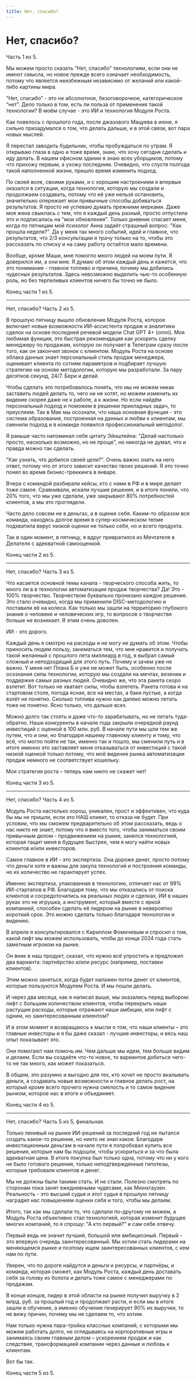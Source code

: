 ```yaml
---
title: Нет, спасибо?
---
```

# Нет, спасибо? 

Часть 1 из 5.

Мы можем просто сказать “Нет, спасибо” технологиям, если они не имеют смысла, но новое прежде всего означает необходимость, потому что является неизбежным независимо от желаний или какой-либо картины мира.

“Нет, спасибо” - это не абсолютное, безоговорочное, категорическое “нет”. Дело только в том, есть ли польза от применения такой технологии? В моём случае - это ИИ и технология Модуля Роста.

Как повелось с прошлого года, после джазового Мацуева в июне, я сильно призадумался о том, что делать дальше, и в этой связи, вот пара новых мыслей.

Я перестал заводить будильник, чтобы пробуждаться по утрам. Я открываю глаза в одно и тоже  время, знаю, что хочу сегодня сделать и иду делать. В нашем офисном здании я знаю всех уборщиков, потому что прихожу первым, а ухожу последним. Очевидно, что спустя полгода такой наполненной жизни, пришло время изменить подход.

По своей воле, своими руками, и с хорошим настроением я впервые оказался в ситуации, когда технология, которую мы создали и продолжаем создавать, потому что её уже нельзя остановить, значительно опережает мои привычные способы добиваться результатов. Я просто не успеваю думать прежними мерками. Даже моя жена свыклась с тем, что я каждый день разный, просто отпустила это и подписалась на "мои обновления". Только дневник спасает меня, когда по пятницам мой психолог Анна задаёт страшный вопрос: "Как прошла неделя?". Да у меня так много событий, идей и главное, что результатов, что 2/3 консультации я трачу только на то, чтобы это рассказать по списку и на саму работу остаётся мало времени.

Вообще, кроме Маши, мне помогло много людей на моем пути. Я доверился им, а они мне. Я думаю об этом каждый день и кажется, что это понимание - главное топливо и причина, почему мы добились чудесных результатов. Здесь невозможно выделить чью-то особенную роль, но без терпеливых клиентов ничего бы точно не было.

Конец части 1 из 5.

---

Нет, спасибо? Часть 2 из 5.

В прошлую пятницу вышло обновление Модуля Роста, которое включает новые возможности ИИ-ассистента продаж и аналитики сделок на основе последней речевой модели Chat GPT 4+ (omni). Моя любимая функция, это быстрая рекомендация как ускорить сделку менеджеру по продажам, которую он получает в Телеграм сразу после того, как он закончил звонок с клиентом. Модуль Роста на основе облака данных знает персональный стиль продаж менеджера, оценивает клиента по сотням параметров и подбирает лучшую стратегию на основе методологии, которую мы разработали. За пару десятков секунд, 24/7. Бери и делай. 

Чтобы сделать это потребовалось понять, что мы не можем никак заставить людей делать то, чего ни не хотят, но можем изменить их видение скорее даже не к работе, а к жизни. Но если найдём персональный подход и поможем в решении прикладных задач, то преуспеем. Так в Мае мы осознали, что наша основная функция - это система образования, построенная на данных и любви к клиентам, мы сменили подход и в команде появился профессиональный методолог.

Я раньше часто напоминал себе цитату Эйнштейна: "Делай настолько просто, насколько возможно, но не проще", но никогда не думал, что и правда можно так сделать.

"Как узнать, что добился своей цели?". Очень важно знать на него ответ, потому что от этого зависит качество твоих решений. Я это точно понял во время бизнес-треккинга в январе.

Вчера с командой разбирали кейсы, кто с нами в РФ и в мире делает тоже самое. Сравнивали, искали лучшие решения, и в итоге поняли, что 20% того, что мы уже сделали, уже закрывают 80% потребностей клиентов, а мы это проглядели. 

Часто дело совсем не в деньгах, а в оценке себя. Каким-то образом вся команда, находясь долгое время в супер-космическом тепме подхватила вирус низкой оценки не только себя, но и всего продукта.

Так в один момент, в пятницу, я вдруг превратился из Мечтателя в Делателя с адекватной самооценкой.

Конец части 2 из 5.

---

Нет, спасибо? Часть 3 из 5.

Что касается основной темы канала - творческого способа жить, то много ли в в технологии автоматизации продаж творчества? Да! Это - 100% творчество. Творчеством буквально пронизано каждое решение. Это стало очевидно, когда мы применили DISC-методологию и поставили её на колеса. Как только мы зашли на территорию глубокого знания о человеке и человеческих игр, то вопросов о творчестве больше не возникает. Я этим очень доволен.

ИИ - это дорого.

Каждый день я смотрю на расходы и не могу не думать об этом. Чтобы приносить людям пользу, заниматься тем, что мне нравится и получать такой желанный с прошлого лета миллиард в год, я выбрал самый сложный и неподходящий для этого путь. Почему и зачем уже не важно. 
У меня нет Плана Б и уже не может быть, особенно после осознания силы технологии, которую мы создали на мечтах, везении и поддержке самых разных людей. Очевидно же, что эта ракета скоро взлетит. Вот только не хватает силы, чтобы взлететь. Ракета готова и на стартовом столе, погода ясная, все на местах, а баки пустые, а когда взлёт не понятно. Сколько топлива нужно как далеко можно летать тоже не понятно. Ясно только, что дальше всех.

Можно долго так стоять и даже что-то зарабатывать, но не летать туда-обратно. Наши конкуренты в начале года закрыли очередной раунд инвестиций с оценкой в 100 млн. руб. В начале пути мы шли тем же путем, что и они, но благодаря нашему главному клиенту и тому, что всё, что могло пойти не так, именно так и пошло, мы сменили путь и в итоге именно это заставляет меня отказываться от инвестиций с такой низкой оценкой только потому, что моё видение рынка автоматизации продаж немного не соответствует кошельку. 

Моя стратегия роста – теперь нам никто не скажет нет!

Конец части 3 из 5.

---

Нет, спасибо? Часть 4 из 5.

Модуль Роста настолько хорош, уникален, прост и эффективен, что куда бы мы не пришли, если это НАШ клиент, то отказа не будет. При условии, что мы сможем предварительно об этом рассказать, ведь о нас никто не знает, потому что я вместо того, чтобы заниматься своим привычным делом - продвижением на рынке, занялся технологией, которая тащит меня в будущее быстрее, чем я могу найти новых клиентов и/или инвесторов.

Самое главное в ИИ - это экспертиза. Она дороже денег, просто потому что деньги хотя и важны для закупа технологий и построения команды, но их количество не гарантирует успех.

Именно экспертиза, упакованная в технологию, отличает нас от 99% ИИ-стартапов в РФ. Благодаря тому, что мы отказались от поиска клиентов и сосредоточились на реальных людях и сделках, ИИ в наших руках это не игрушка, а инструмент, который вместе с яркой компанией, способен сделать её лидером на рынке в невероятно короткий срок. Это можно сделать только благодаря технологии и видению.

В апреле я консультировался с Кириллом Фомичевым и спросил о том, какой лифт мы можем использовать, чтобы до конца 2024 года стать заметным игроком на рынке.

Он вник в наш продукт, сказал, что нужно всё упростить и предложил два варианта: партнёрство и/или ресурс (например, поставки клиентов).

Этим можно заняться, когда будет налажен поток денег от клиентов, которые пользуются Модулем Роста. И мы пошли делать.

И через два месяца, как я написал выше, мы оказались перед выбором: лифт с большим количеством клиентов, чтобы перекрыть наши растущие расходы, которые отражают наши амбиции, или лифт с одним, но заинтересованным клиентом?

И в этом момент я возвращаюсь к мысли о том, что наши клиенты – это главные инвесторы и я бы даже сказал - лучшие инвесторы, и весь наш опыт показывает это.

Они помогают нам помочь им. Чем дальше мы идем, тем больше видим и делаем. Если вы создаёте что-то новое, то вариантов добиться чего-то не так много, как может показаться.

В общем, это разумно и выгодно для тех, кто хочет не просто вкалывать деньги, а создавать новые возможности и главное делать рост, на который кроме всего прочего нужна смелость и то самое видение рынком, которое нас в итоге и объединяет.

Конец части 4 из 5.

---

Нет, спасибо? Часть 5 из 5, финальная.

Только ленивый на рынке ИИ-решений за последний год не пытался создать какое-то решение, но никто не знал какое. Благодаря инвестиционным деньгам в начале пути я попробовал купить все решения, которые нам бы подошли, чтобы ускориться и за что была адекватная цена. В итоге покупка был только одна, потому что ни у кого не было готового решения, только неподтвержденные гипотезы, которые требовали клиентов и денег.

Мы не должны были такими стать. И не стали. Полезно смотреть по сторонам пока занят ежедневными чудесами, как Мюнхгаузен. Реальность - это высший судья и этот судья в прошлую пятницу наградил нас повышением оценки себя и того, чтобы мы делаем.

Итого, так как мы сделали то, что сделали по-другому не можем, а Модуль Роста объективно стал технологией, которая изменит будущее многих компаний, то я спрошу: "А кто первый?" и сам себе отвечу. 

Первый ведь не значит лучший, большой или амбициозный. Первый - это впервую очередь заинтересованный. Мы хотим стать лидерами на меняющемся рынке и поэтому ищем заинтересованных клиентов, с кем нам по пути.

Уверен, что по дороге найдутся и деньги и ресурсы, и партнёры, и команда, которая сможет, как Модуль Роста, каждый день доставать себя за голову из болота и делать тоже самое с менеджерами по продажам.

В конце концов, лидер в этой области на рынке получил выручку в 2 млрд. руб. за прошлый год и продолжает расти, и если мы в итоге зашли в обучение, а именно обучение генерирует 90% их выручки, то не вижу причин, почему мы не сделаем то, что хотим.

Нам только нужна пара-тройка классных компаний, с которыми мы можем работать долго, не оглядываясь на корпоративные игры и занимаясь своим главным делом – ускорением продаж и как следствие, трансформацией компании через данные и любовь к клиентам.

Вот бы так.

Конец части 5 из 5.


